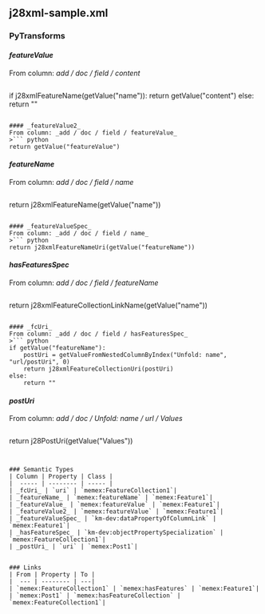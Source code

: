 ## j28xml-sample.xml

### PyTransforms
#### _featureValue_
From column: _add / doc / field / content_
>``` python
if j28xmlFeatureName(getValue("name")):
    return getValue("content")
else:
    return ""
```

#### _featureValue2_
From column: _add / doc / field / featureValue_
>``` python
return getValue("featureValue")
```

#### _featureName_
From column: _add / doc / field / name_
>``` python
return j28xmlFeatureName(getValue("name"))
```

#### _featureValueSpec_
From column: _add / doc / field / name_
>``` python
return j28xmlFeatureNameUri(getValue("featureName"))
```

#### _hasFeaturesSpec_
From column: _add / doc / field / featureName_
>``` python
return j28xmlFeatureCollectionLinkName(getValue("name"))
```

#### _fcUri_
From column: _add / doc / field / hasFeaturesSpec_
>``` python
if getValue("featureName"):
    postUri = getValueFromNestedColumnByIndex("Unfold: name", "url/postUri", 0)
    return j28xmlFeatureCollectionUri(postUri)
else:
    return ""
```

#### _postUri_
From column: _add / doc / Unfold: name / url / Values_
>``` python
return j28PostUri(getValue("Values"))
```


### Semantic Types
| Column | Property | Class |
|  ----- | -------- | ----- |
| _fcUri_ | `uri` | `memex:FeatureCollection1`|
| _featureName_ | `memex:featureName` | `memex:Feature1`|
| _featureValue_ | `memex:featureValue` | `memex:Feature1`|
| _featureValue2_ | `memex:featureValue` | `memex:Feature1`|
| _featureValueSpec_ | `km-dev:dataPropertyOfColumnLink` | `memex:Feature1`|
| _hasFeatureSpec_ | `km-dev:objectPropertySpecialization` | `memex:FeatureCollection1`|
| _postUri_ | `uri` | `memex:Post1`|


### Links
| From | Property | To |
|  --- | -------- | ---|
| `memex:FeatureCollection1` | `memex:hasFeatures` | `memex:Feature1`|
| `memex:Post1` | `memex:hasFeatureCollection` | `memex:FeatureCollection1`|
